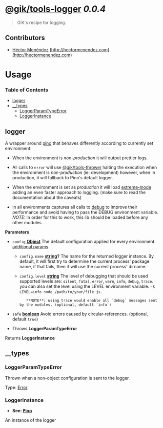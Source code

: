 # [@gik/tools-logger](https://github.com/gikmx/tools) *0.0.4*
> GIK's recipe for logging.

## Contributors
* [Héctor Menéndez](mailto:hector@gik.mx) [http://hectormenendez.com](http://hectormenendez.com)

# Usage

<!-- Generated by documentation.js. Update this documentation by updating the source code. -->

### Table of Contents

-   [logger](#logger)
-   [\_\_types](#__types)
    -   [LoggerParamTypeError](#loggerparamtypeerror)
    -   [LoggerInstance](#loggerinstance)

## logger

A wrapper around [pino](http://getpino.io) that behaves differently according to
currently set environment:

-   When the environment is _non-production_ it will output prettier logs.

-   All calls to `error` will use
    [@gik/tools-thrower](http://githib.com/gikmx/tools-thrower)
    halting the execution when the environment is _non-production_ (ie: development)
    however, when in production, it will fallback to Pino's default logger.

-   When the environment is set as _production_ it will load
    [extreme-mode](http://getpino.io/#/docs/extreme)
    adding an even faster approach to logging. (make sure to read the documentation
    about the caveats)

-   In all environments captures all calls to [debug](https://github.com/visionmedia/debug)
    to improve their performance and avoid having to pass the DEBUG environment variable.
    _NOTE:_ In order for this to work, this lib should be loaded before any other modules.

**Parameters**

-   `config` **[Object](https://developer.mozilla.org/en-US/docs/Web/JavaScript/Reference/Global_Objects/Object)** The default configuration applied for every environment.
           [additional params](http://getpino.io/#/docs/API?id=constructor)
    -   `config.name` **[string](https://developer.mozilla.org/en-US/docs/Web/JavaScript/Reference/Global_Objects/String)?** The name for the returned logger instance.
               By default, it will first try to determine the current process' package
               name, if that fails, then it will use the current process' dirname.
    -   `config.level` **[string](https://developer.mozilla.org/en-US/docs/Web/JavaScript/Reference/Global_Objects/String)** The level of debugging that should be used
               supported levels are:
               `silent`, `fatal`, `error`, `warn`, `info`, `debug`, `trace`.       you can also set the level using the LEVEL environment variable.
               `~$ LEVEL=info node /path/to/your/file.js`.

               **NOTE**: using trace would enable all `debug` messages sent by the modules. (optional, default `info`)
-   `safe` **[boolean](https://developer.mozilla.org/en-US/docs/Web/JavaScript/Reference/Global_Objects/Boolean)** Avoid errors caused by circular-references. (optional, default `true`)


-   Throws **LoggerParamTypeError** 

Returns **LoggerInstance** 

## \_\_types

### LoggerParamTypeError

Thrown when a non-object configuration is sent to the logger.

Type: [Error](https://developer.mozilla.org/en-US/docs/Web/JavaScript/Reference/Global_Objects/Error)

### LoggerInstance

-   **See: [Pino](http://getpino.io)**

An instance of the logger
